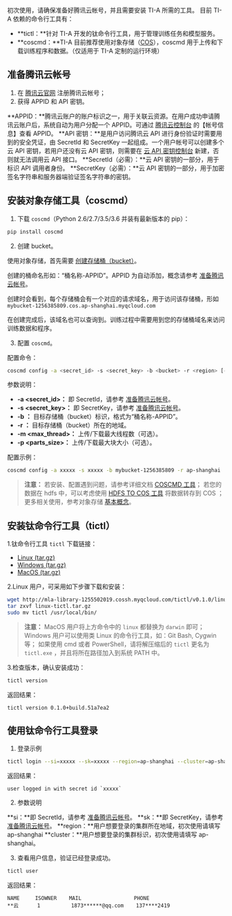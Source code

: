 初次使用，请确保准备好腾讯云帐号，并且需要安装 TI-A 所需的工具。
目前 TI-A 依赖的命令行工具有：

- **tictl：**针对 TI-A 开发的钛命令行工具，用于管理训练任务和模型服务。
- **coscmd：**TI-A 目前推荐使用对象存储（[COS](https://console.cloud.tencent.com/cos)），coscmd 用于上传和下载训练程序和数据。（仅适用于 TI-A 定制的运行环境）
<span id = "start"></span>

## 准备腾讯云帐号
1. 在 [腾讯云官网](https://cloud.tencent.com) 注册腾讯云帐号；
2. 获得 APPID 和 API 密钥。

 **APPID：**腾讯云账户的账户标识之一，用于关联云资源。在用户成功申请腾讯云账户后，系统自动为用户分配一个 APPID。可通过  [腾讯云控制台](https://console.cloud.tencent.com/developer) 的【帐号信息】查看 APPID。
 **API 密钥：**是用户访问腾讯云 API 进行身份验证时需要用到的安全凭证，由 SecretId 和 SecretKey 一起组成。一个用户帐号可以创建多个云 API 密钥，若用户还没有云 API 密钥，则需要在 [云 API 密钥控制台](https://console.cloud.tencent.com/capi) 新建，否则就无法调用云 API 接口。
 **SecretId（必需）：**云 API 密钥的一部分，用于标识 API 调用者身份。
 **SecretKey（必需）：**云 API 密钥的一部分，用于加密签名字符串和服务器端验证签名字符串的密钥。

## 安装对象存储工具（coscmd）
1. 下载 `coscmd`（Python 2.6/2.7/3.5/3.6 并装有最新版本的 pip）：

 ```bash
 pip install coscmd
 ```

2. 创建 bucket。

 使用对象存储，首先需要 [创建存储桶（bucket）](https://console.cloud.tencent.com/cos/bucket)。

 创建的桶命名形如：“桶名称-APPID”。APPID 为自动添加，概念请参考 [准备腾讯云帐号](https://cloud.tencent.com/document/product/851/17044#.E5.87.86.E5.A4.87.E8.85.BE.E8.AE.AF.E4.BA.91.E5.B8.90.E5.8F.B7)。

 创建时会看到，每个存储桶会有一个对应的请求域名，用于访问该存储桶，形如`mybucket-1256385809.cos.ap-shanghai.myqcloud.com`

 在创建完成后，该域名也可以查询到。训练过程中需要用到您的存储桶域名来访问训练数据和程序。

3. 配置 `coscmd`。

 配置命令：

 ```bash
coscmd config -a <secret_id> -s <secret_key> -b <bucket> -r <region> [-m  <max_thread>] [-p <parts_size>]
```

 参数说明：  

 - **-a <secret_id>：** 即 SecretId，请参考 [准备腾讯云帐号](https://cloud.tencent.com/document/product/851/17044#.E5.87.86.E5.A4.87.E8.85.BE.E8.AE.AF.E4.BA.91.E5.B8.90.E5.8F.B7)。
 - **-s <secret_key>：** 即 SecretKey，请参考 [准备腾讯云帐号](https://cloud.tencent.com/document/product/851/17044#.E5.87.86.E5.A4.87.E8.85.BE.E8.AE.AF.E4.BA.91.E5.B8.90.E5.8F.B7)。
 - **-b <bucket>：** 目标存储桶（bucket）标识，格式为“桶名称-APPID”。
 - **-r <region>：** 目标存储桶（bucket）所在的地域。
 - **-m <max_thread>：**  上传/下载最大线程数（可选）。
 - **-p <parts_size>：** 上传/下载最大块大小（可选）。 

 配置示例：
 ```bash
coscmd config -a xxxxx -s xxxxx -b mybucket-1256385809 -r ap-shanghai
```

 >**注意：**
 >若安装、配置遇到问题，请参考详细文档 [COSCMD 工具](https://cloud.tencent.com/document/product/436/10976)；
 >若您的数据在 hdfs 中，可以考虑使用 [HDFS TO COS 工具](https://cloud.tencent.com/document/product/436/7212) 将数据转存到 COS ；
 >更多相关使用，参考对象存储 [基本概念](https://cloud.tencent.com/document/product/436/6225)。

##  安装钛命令行工具（tictl）

1.钛命令行工具 `tictl` 下载链接：

- [Linux (tar.gz)](http://mla-library-1255502019.cossh.myqcloud.com/tictl/v0.1.0/linux-tictl.tar.gz)
- [Windows (tar.gz)](http://mla-library-1255502019.cossh.myqcloud.com/tictl/v0.1.0/windows-tictl.tar.gz)
- [MacOS (tar.gz)](http://mla-library-1255502019.cossh.myqcloud.com/tictl/v0.1.0/darwin-tictl.tar.gz)

2.Linux 用户，可采用如下步骤下载和安装：

 ```bash
wget http://mla-library-1255502019.cossh.myqcloud.com/tictl/v0.1.0/linux-tictl.tar.gz
tar zxvf linux-tictl.tar.gz
sudo mv tictl /usr/local/bin/
```
> **注意：**
> MacOS 用户将上方命令中的 `linux` 都替换为 `darwin` 即可；
> Windows 用户可以使用类 Linux 的命令行工具，如：Git Bash, Cygwin 等；
> 如果使用 cmd 或者 PowerShell，请将解压缩后的 `tictl` 更名为 `tictl.exe` ，并且将所在路径加入到系统 PATH 中。

3.检查版本，确认安装成功：

```bash
tictl version
```

返回结果：
```
tictl version 0.1.0+build.51a7ea2
```
 
## 使用钛命令行工具登录
1. 登录示例

 ```bash
tictl login --si=xxxxx --sk=xxxxx --region=ap-shanghai --cluster=ap-shanghai
```

 返回结果：
```
user logged in with secret id `xxxxx`
```

2. 参数说明

 **si：**即 SecretId，请参考 [准备腾讯云帐号](https://cloud.tencent.com/document/product/851/17044#.E5.87.86.E5.A4.87.E8.85.BE.E8.AE.AF.E4.BA.91.E5.B8.90.E5.8F.B7)。
 **sk：**即 SecretKey，请参考 [准备腾讯云帐号](https://cloud.tencent.com/document/product/851/17044#.E5.87.86.E5.A4.87.E8.85.BE.E8.AE.AF.E4.BA.91.E5.B8.90.E5.8F.B7)。
 **region：**用户想要登录的集群所在地域，初次使用请填写 ap-shanghai
 **cluster：**用户想要登录的集群标识，初次使用请填写 ap-shanghai。

3. 查看用户信息，验证已经登录成功。

```bash
tictl user
```

返回结果：
```
NAME     ISOWNER    MAIL                 PHONE
**云      1          1873******@qq.com    137****2419
```





